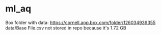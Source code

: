 # ml_aq

Box folder with data: https://cornell.app.box.com/folder/126034939355
data/Base File.csv not stored in repo because it's 1.72 GB